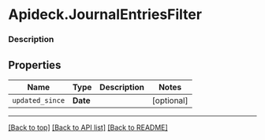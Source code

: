 # Apideck.JournalEntriesFilter

### Description

## Properties
Name | Type | Description | Notes
------------ | ------------- | ------------- | -------------
`updated_since` | **Date** |  | [optional] 





---

[[Back to top]](#) [[Back to API list]](../../../../README.md#documentation-for-api-endpoints) [[Back to README]](../../../../README.md)



